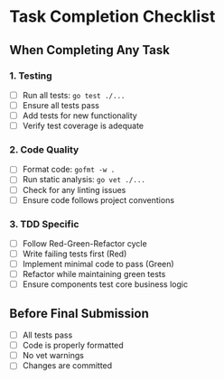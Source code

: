 # Task Completion Checklist

## When Completing Any Task

### 1. Testing
- [ ] Run all tests: `go test ./...`
- [ ] Ensure all tests pass
- [ ] Add tests for new functionality
- [ ] Verify test coverage is adequate

### 2. Code Quality
- [ ] Format code: `gofmt -w .`
- [ ] Run static analysis: `go vet ./...`
- [ ] Check for any linting issues
- [ ] Ensure code follows project conventions

### 3. TDD Specific
- [ ] Follow Red-Green-Refactor cycle
- [ ] Write failing tests first (Red)
- [ ] Implement minimal code to pass (Green)
- [ ] Refactor while maintaining green tests
- [ ] Ensure components test core business logic

## Before Final Submission
- [ ] All tests pass
- [ ] Code is properly formatted
- [ ] No vet warnings
- [ ] Changes are committed

